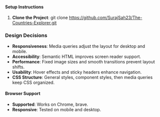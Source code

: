 #### Setup Instructions
1. **Clone the Project**:
   git clone https://github.com/SurajSah23/The-Countries-Explorer.git

### Design Decisions

- **Responsiveness**: Media queries adjust the layout for desktop and mobile.
- **Accessibility**: Semantic HTML improves screen reader support.
- **Performance**: Fixed image sizes and smooth transitions prevent layout shifts.
- **Usability**: Hover effects and sticky headers enhance navigation.
- **CSS Structure**: General styles, component styles, then media queries keep CSS organized.

#### Browser Support
- **Supported**: Works on Chrome, brave.
- **Responsive**: Tested on mobile and desktop.
